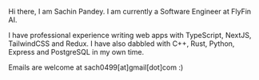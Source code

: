 Hi there, I am Sachin Pandey. I am currently a Software Engineer at FlyFin AI. 

I have professional experience writing web apps with TypeScript, NextJS, TailwindCSS and Redux. 
I have also dabbled with C++, Rust, Python, Express and PostgreSQL in my own time.

Emails are welcome at sach0499[at]gmail[dot]com :)
